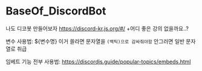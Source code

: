 # BaseOf_DiscordBot
나도 디코봇 만들어보자
https://discord-kr.js.org/#/
+어디 좋은 강의 없을까요..?

변수 사용법: ${변수명}
  이거 쓸라면 문자열을 `(백틱)으로 감싸줘야함`
  안그러면 일반 문자열로 취급

임베트 기능 전부 사용법: https://discordjs.guide/popular-topics/embeds.html
